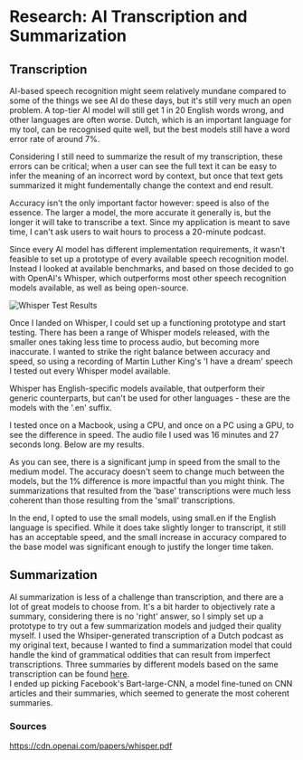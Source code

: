 # Research: AI Transcription and Summarization

## Transcription

AI-based speech recognition might seem relatively mundane compared to some of the things we see AI do these days, but it's still very much an open problem. A top-tier AI model will still get 1 in 20 English words wrong, and other languages are often worse. Dutch, which is an important language for my tool, can be recognised quite well, but the best models still have a word error rate of around 7%. 

Considering I still need to summarize the result of my transcription, these errors can be critical; when a user can see the full text it can be easy to infer the meaning of an incorrect word by context, but once that text gets summarized it might fundementally change the context and end result.

Accuracy isn't the only important factor however: speed is also of the essence. The larger a model, the more accurate it generally is, but the longer it will take to transcribe a text. Since my application is meant to save time, I can't ask users to wait hours to process a 20-minute podcast.

Since every AI model has different implementation requirements, it wasn't feasible to set up a prototype of every available speech recognition model. Instead I looked at available benchmarks, and based on those decided to go with OpenAI's Whisper, which outperforms most other speech recognition models available, as well as being open-source.

![Whisper Test Results](https://user-images.githubusercontent.com/9715331/227275260-4c2383b9-2eb2-4dbc-9715-469d377e0523.png)

Once I landed on Whisper, I could set up a functioning prototype and start testing. There has been a range of Whisper models released, with the smaller ones taking less time to process audio, but becoming more inaccurate. I wanted to strike the right balance between accuracy and speed, so using a recording of Martin Luther King's 'I have a dream' speech I tested out every Whisper model available.

Whisper has English-specific models available, that outperform their generic counterparts, but can't be used for other languages - these are the models with the '.en' suffix.

I tested once on a Macbook, using a CPU, and once on a PC using a GPU, to see the difference in speed. The audio file I used was 16 minutes and 27 seconds long. Below are my results.



As you can see, there is a significant jump in speed from the small to the medium model. The accuracy doesn't seem to change much between the models, but the 1% difference is more impactful than you might think. The summarizations that resulted from the 'base' transcriptions were much less coherent than those resulting from the 'small' transcriptions.

In the end, I opted to use the small models, using small.en if the English language is specified. While it does take slightly longer to transcript, it still has an acceptable speed, and the small increase in accuracy compared to the base model was significant enough to justify the longer time taken.


## Summarization

AI summarization is less of a challenge than transcription, and there are a lot of great models to choose from. It's a bit harder to objectively rate a summary, considering there is no 'right' answer, so I simply set up a prototype to try out a few summarization models and judged their quality myself. I used the Whsiper-generated transcription of a Dutch podcast as my original text, because I wanted to find a summarization model that could handle the kind of grammatical oddities that can result from imperfect transcriptions. Three summaries by different models based on the same transcription can be found [here](Documents/Summary_Model_Tests.md).  
I ended up picking Facebook's Bart-large-CNN, a model fine-tuned on CNN articles and their summaries, which seemed to generate the most coherent summaries.

### Sources

https://cdn.openai.com/papers/whisper.pdf
